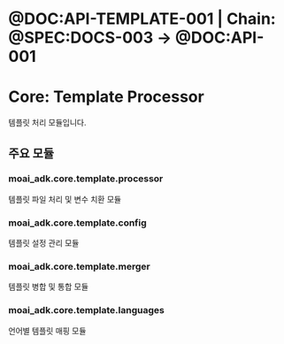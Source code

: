 # @DOC:API-TEMPLATE-001 | Chain: @SPEC:DOCS-003 -> @DOC:API-001

# Core: Template Processor

템플릿 처리 모듈입니다.

## 주요 모듈

### moai_adk.core.template.processor
템플릿 파일 처리 및 변수 치환 모듈

### moai_adk.core.template.config
템플릿 설정 관리 모듈

### moai_adk.core.template.merger
템플릿 병합 및 통합 모듈

### moai_adk.core.template.languages
언어별 템플릿 매핑 모듈
